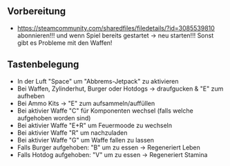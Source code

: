 ## Vorbereitung
- https://steamcommunity.com/sharedfiles/filedetails/?id=3085539810 abonnieren!!! und wenn Spiel bereits gestartet -> neu starten!!! Sonst gibt es Probleme mit den Waffen!

## Tastenbelegung
- In der Luft "Space" um "Abbrems-Jetpack" zu aktivieren
- Bei Waffen, Zylinderhut, Burger oder Hotdogs -> draufgucken & "E" zum aufheben
- Bei Ammo Kits -> "E" zum aufsammeln/auffüllen
- Bei aktivier Waffe "C" für Komponenten wechsel (falls welche aufgehoben worden sind)
- Bei aktivier Waffe "E+R" um Feuermoode zu wechseln
- Bei aktivier Waffe "R" um nachzuladen
- Bei aktivier Waffe "G" um Waffe fallen zu lassen
- Falls Burger aufgehoben: "B" um zu essen -> Regeneriert Leben
- Falls Hotdog aufgehoben: "V" um zu essen -> Regeneriert Stamina